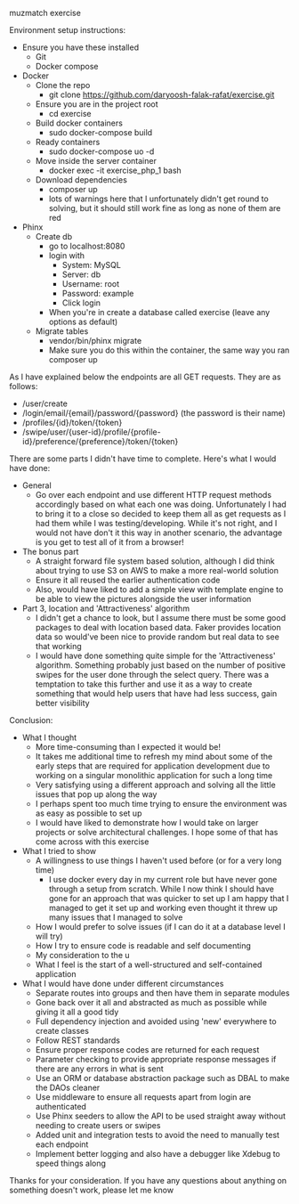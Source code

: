 muzmatch exercise

Environment setup instructions:
- Ensure you have these installed
  - Git
  - Docker compose
- Docker
  - Clone the repo
    - git clone https://github.com/daryoosh-falak-rafat/exercise.git
  - Ensure you are in the project root
    - cd exercise
  - Build docker containers
    - sudo docker-compose build
  - Ready containers
    - sudo docker-compose uo -d
  - Move inside the server container
    - docker exec -it exercise_php_1 bash
  - Download dependencies
    - composer up
    - lots of warnings here that I unfortunately didn't get round to solving, but it should still work fine as long as none of them are red
- Phinx
  - Create db
    - go to localhost:8080
    - login with
      - System: MySQL
      - Server: db
      - Username: root
      - Password: example
      - Click login
    - When you're in create a database called exercise (leave any options as default)
  - Migrate tables
    - vendor/bin/phinx migrate
    - Make sure you do this within the container, the same way you ran composer up

As I have explained below the endpoints are all GET requests. They are as follows:
- /user/create
- /login/email/{email}/password/{password}  (the password is their name)
- /profiles/{id}/token/{token}
- /swipe/user/{user-id}/profile/{profile-id}/preference/{preference}/token/{token}

There are some parts I didn't have time to complete. Here's what I would have done:
- General
  - Go over each endpoint and use different HTTP request methods accordingly based on what each one was doing. Unfortunately I had to bring it to a close so decided to keep them all as get requests as I had them while I was testing/developing. While it's not right, and I would not have don't it this way in another scenario, the advantage is you get to test all of it from a browser!
- The bonus part
    - A straight forward file system based solution, although I did think about trying to use S3 on AWS to make a more real-world solution
    - Ensure it all reused the earlier authentication code
    - Also, would have liked to add a simple view with template engine to be able to view the pictures alongside the user information
- Part 3, location and 'Attractiveness' algorithm
  - I didn't get a chance to look, but I assume there must be some good packages to deal with location based data. Faker provides location data so would've been nice to provide random but real data to see that working
  - I would have done something quite simple for the 'Attractiveness' algorithm. Something probably just based on the number of positive swipes for the user done through the select query. There was a temptation to take this further and use it as a way to create something that would help users that have had less success, gain better visibility

Conclusion:
- What I thought
    - More time-consuming than I expected it would be!
    - It takes me additional time to refresh my mind about some of the early steps that are required for application development due to working on a singular monolithic application for such a long time
    - Very satisfying using a different approach and solving all the little issues that pop up along the way
    - I perhaps spent too much time trying to ensure the environment was as easy as possible to set up
    - I would have liked to demonstrate how I would take on larger projects or solve architectural challenges. I hope some of that has come across with this exercise
- What I tried to show
    - A willingness to use things I haven't used before (or for a very long time)
      - I use docker every day in my current role but have never gone through a setup from scratch. While I now think I should have gone for an approach that was quicker to set up I am happy that I managed to get it set up and working even thought it threw up many issues that I managed to solve
    - How I would prefer to solve issues (if I can do it at a database level I will try)
    - How I try to ensure code is readable and self documenting
    - My consideration to the u
    - What I feel is the start of a well-structured and self-contained application
- What I would have done under different circumstances
    - Separate routes into groups and then have them in separate modules
    - Gone back over it all and abstracted as much as possible while giving it all a good tidy
    - Full dependency injection and avoided using 'new' everywhere to create classes
    - Follow REST standards
    - Ensure proper response codes are returned for each request
    - Parameter checking to provide appropriate response messages if there are any errors in what is sent
    - Use an ORM or database abstraction package such as DBAL to make the DAOs cleaner
    - Use middleware to ensure all requests apart from login are authenticated
    - Use Phinx seeders to allow the API to be used straight away without needing to create users or swipes
    - Added unit and integration tests to avoid the need to manually test each endpoint
    - Implement better logging and also have a debugger like Xdebug to speed things along

Thanks for your consideration. If you have any questions about anything on something doesn't work, please let me know
